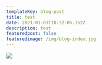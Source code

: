 ```yaml
---
templateKey: blog-post
title: test
date: 2021-01-03T18:32:05.352Z
description: test
featuredpost: false
featuredimage: /img/blog-index.jpg
---
```

![](/img/screen-shot-2021-01-03-at-1.43.15-pm.png)